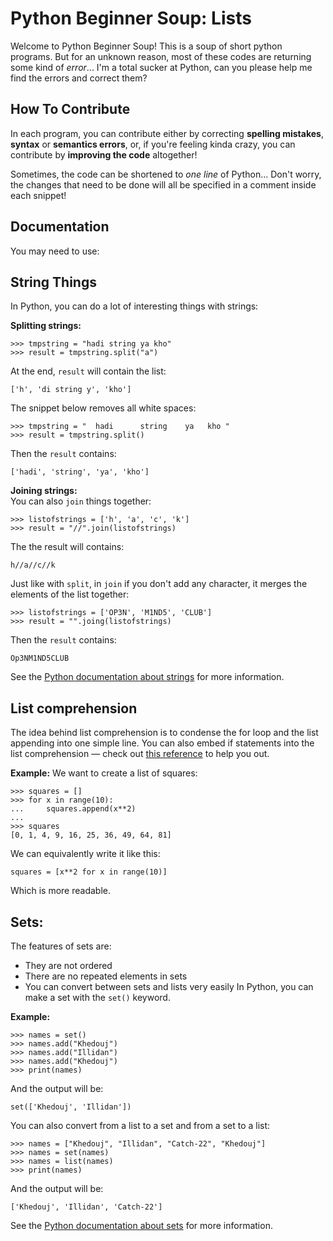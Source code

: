 # Python Beginner Soup: Lists

Welcome to Python Beginner Soup! This is a soup of short python programs. But for an unknown reason, most of these codes are returning some kind of *error*... I'm a total sucker at Python, can you please help me find the errors and correct them?

## How To Contribute

In each program, you can contribute either by correcting **spelling mistakes**, **syntax** or **semantics errors**, or, if you're feeling kinda crazy, you can contribute by **improving the code** altogether!

Sometimes, the code can be shortened to *one line* of Python... Don't worry, the changes that need to be done will all be specified in a comment inside each snippet!

## Documentation

You may need to use:

## String Things
In Python, you can do a lot of interesting things with strings:

**Splitting strings:**
```
>>> tmpstring = "hadi string ya kho"
>>> result = tmpstring.split("a")
```
At the end, `result` will contain the list:
```
['h', 'di string y', 'kho']
```
The snippet below removes all white spaces:
```
>>> tmpstring = "  hadi      string    ya   kho "
>>> result = tmpstring.split()
```
Then the `result` contains:
```
['hadi', 'string', 'ya', 'kho']
```

**Joining strings:**
</br>You can also `join` things together:
```
>>> listofstrings = ['h', 'a', 'c', 'k']
>>> result = "//".join(listofstrings)
```
The the result will contains:
```
h//a//c//k
```
Just like with `split`, in `join` if you don't add any character, it merges the elements of the list together:

```
>>> listofstrings = ['OP3N', 'M1ND5', 'CLUB']
>>> result = "".joing(listofstrings)
```

Then the `result` contains:
```
Op3NM1ND5CLUB
```
See the [Python documentation about strings](https://docs.python.org/3.3/library/stdtypes.html?highlight=set#set) for more information.

## List comprehension

The idea behind list comprehension is to condense the for loop and the list appending into one simple line. You can also embed if statements into the list comprehension — check out [this reference](https://docs.python.org/3/library/string.html) to help you out.

**Example:**
We want to create a list of squares:
```
>>> squares = []
>>> for x in range(10):
...     squares.append(x**2)
...
>>> squares
[0, 1, 4, 9, 16, 25, 36, 49, 64, 81]
```
We can equivalently write it like this:
```
squares = [x**2 for x in range(10)]
```
Which is more readable.

## Sets:
The features of sets are:
* They are not ordered
* There are no repeated elements in sets
* You can convert between sets and lists very easily
In Python, you can make a set with the `set()` keyword.

**Example:**
```
>>> names = set()
>>> names.add("Khedouj")
>>> names.add("Illidan")
>>> names.add("Khedouj")
>>> print(names)
```
And the output will be:
```
set(['Khedouj', 'Illidan'])
```
You can also convert from a list to a set and from a set to a list:
```
>>> names = ["Khedouj", "Illidan", "Catch-22", "Khedouj"]
>>> names = set(names)
>>> names = list(names)
>>> print(names)
```
And the output will be:
```
['Khedouj', 'Illidan', 'Catch-22']
```
See the [Python documentation about sets](https://docs.python.org/3.3/library/stdtypes.html?highlight=set#set) for more information.
